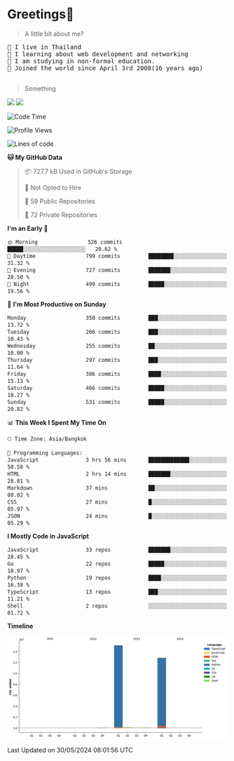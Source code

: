 <h1>Greetings👋</h1>

> A little bit about me?
<pre>
📍 I live in Thailand
💽 I learning about web development and networking
📝 I am studying in non-formal education.
🍰 Joined the world since April 3rd 2008(16 years ago)

</pre>

> Something
<img src="https://github-readme-stats-eight-theta.vercel.app/api?username=bluestar-b&show_icons=true&theme=tokyonight&include_all_commits=true&count_private=true" />

<img src="https://github-readme-stats.vercel.app/api/top-langs/?username=bluestar-b&theme=tokyonight&include_all_commits=true&layout=compact&langs_count=10&border_radius=8" />

<!--START_SECTION:waka-->
![Code Time](http://img.shields.io/badge/Code%20Time-20%20hrs%2016%20mins-blue)

![Profile Views](http://img.shields.io/badge/Profile%20Views-123-blue)

![Lines of code](https://img.shields.io/badge/From%20Hello%20World%20I%27ve%20Written-28.2%20million%20lines%20of%20code-blue)

**🐱 My GitHub Data** 

> 📦 727.7 kB Used in GitHub's Storage 
 > 
> 🚫 Not Opted to Hire
 > 
> 📜 59 Public Repositories 
 > 
> 🔑 72 Private Repositories 
 > 
**I'm an Early 🐤** 

```text
🌞 Morning                526 commits         █████░░░░░░░░░░░░░░░░░░░░   20.62 % 
🌆 Daytime                799 commits         ████████░░░░░░░░░░░░░░░░░   31.32 % 
🌃 Evening                727 commits         ███████░░░░░░░░░░░░░░░░░░   28.50 % 
🌙 Night                  499 commits         █████░░░░░░░░░░░░░░░░░░░░   19.56 % 
```
📅 **I'm Most Productive on Sunday** 

```text
Monday                   350 commits         ███░░░░░░░░░░░░░░░░░░░░░░   13.72 % 
Tuesday                  266 commits         ███░░░░░░░░░░░░░░░░░░░░░░   10.43 % 
Wednesday                255 commits         ██░░░░░░░░░░░░░░░░░░░░░░░   10.00 % 
Thursday                 297 commits         ███░░░░░░░░░░░░░░░░░░░░░░   11.64 % 
Friday                   386 commits         ████░░░░░░░░░░░░░░░░░░░░░   15.13 % 
Saturday                 466 commits         █████░░░░░░░░░░░░░░░░░░░░   18.27 % 
Sunday                   531 commits         █████░░░░░░░░░░░░░░░░░░░░   20.82 % 
```


📊 **This Week I Spent My Time On** 

```text
🕑︎ Time Zone: Asia/Bangkok

💬 Programming Languages: 
JavaScript               3 hrs 56 mins       █████████████░░░░░░░░░░░░   50.58 % 
HTML                     2 hrs 14 mins       ███████░░░░░░░░░░░░░░░░░░   28.81 % 
Markdown                 37 mins             ██░░░░░░░░░░░░░░░░░░░░░░░   08.02 % 
CSS                      27 mins             █░░░░░░░░░░░░░░░░░░░░░░░░   05.97 % 
JSON                     24 mins             █░░░░░░░░░░░░░░░░░░░░░░░░   05.29 % 
```

**I Mostly Code in JavaScript** 

```text
JavaScript               33 repos            ███████░░░░░░░░░░░░░░░░░░   28.45 % 
Go                       22 repos            █████░░░░░░░░░░░░░░░░░░░░   18.97 % 
Python                   19 repos            ████░░░░░░░░░░░░░░░░░░░░░   16.38 % 
TypeScript               13 repos            ███░░░░░░░░░░░░░░░░░░░░░░   11.21 % 
Shell                    2 repos             ░░░░░░░░░░░░░░░░░░░░░░░░░   01.72 % 
```



**Timeline**

![Lines of Code chart](https://raw.githubusercontent.com/bluestar-b/bluestar-b/main/assets/bar_graph.png)


 Last Updated on 30/05/2024 08:01:56 UTC
<!--END_SECTION:waka-->
